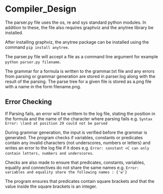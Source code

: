 # Compiler_Design

The parser.py file uses the os, re and sys standard python modules. In addition to these, the file also requires graphviz and the anytree library be installed.

After installing graphviz, the anytree package can be installed using the command `pip install anytree`.

The parser.py file will accept a file as a command line argument for example `python parser.py filename`.

The grammar for a formula is written to the grammar.txt file and any errors from parsing or grammar generation are stored in parser.log along with the result of the parsing. The parse tree for a given file is stored as a.png file with a name in the form filename.png.

## Error Checking
If Parsing fails, an error will be writtem to the log file, stating the position in the formula and the name of the character where parsing fails e.g. `Syntax Error: \land at position 29 could not be parsed`

During grammar generation, the input is verified before the grammar is generated. The program checks if variables, constants or predicates contain any invalid characters (not underscores, numbers or letters) and writes an error to the log file if it does e.g. `Error: constant <C can only contain letters, numbers and underscores`.

Checks are also made to ensure that predicates, constants, variables, equality and connectives do not share the same names e.g. `Error: variables and equality share the following names : {'w'}`

The program ensures that predicates contain square brackets and that the value inside the square brackets is an integer.
